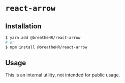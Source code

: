 # `react-arrow`

## Installation

```sh
$ yarn add @breatheHR/react-arrow
# or
$ npm install @breatheHR/react-arrow
```

## Usage

This is an internal utility, not intended for public usage.
